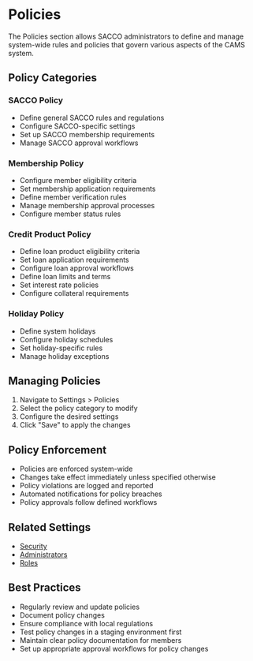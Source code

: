 # Policies

The Policies section allows SACCO administrators to define and manage system-wide rules and policies that govern various aspects of the CAMS system.

## Policy Categories

### SACCO Policy
- Define general SACCO rules and regulations
- Configure SACCO-specific settings
- Set up SACCO membership requirements
- Manage SACCO approval workflows

### Membership Policy
- Configure member eligibility criteria
- Set membership application requirements
- Define member verification rules
- Manage membership approval processes
- Configure member status rules

### Credit Product Policy
- Define loan product eligibility criteria
- Set loan application requirements
- Configure loan approval workflows
- Define loan limits and terms
- Set interest rate policies
- Configure collateral requirements

### Holiday Policy
- Define system holidays
- Configure holiday schedules
- Set holiday-specific rules
- Manage holiday exceptions

## Managing Policies

1. Navigate to Settings > Policies
2. Select the policy category to modify
3. Configure the desired settings
4. Click "Save" to apply the changes

## Policy Enforcement

- Policies are enforced system-wide
- Changes take effect immediately unless specified otherwise
- Policy violations are logged and reported
- Automated notifications for policy breaches
- Policy approvals follow defined workflows

## Related Settings
- [Security](./security.md)
- [Administrators](./administrators.md)
- [Roles](./roles.md)

## Best Practices
- Regularly review and update policies
- Document policy changes
- Ensure compliance with local regulations
- Test policy changes in a staging environment first
- Maintain clear policy documentation for members
- Set up appropriate approval workflows for policy changes 
